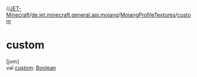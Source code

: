 //[JET-Minecraft](../../../index.md)/[de.jet.minecraft.general.api.mojang](../index.md)/[MojangProfileTextures](index.md)/[custom](custom.md)

# custom

[jvm]\
val [custom](custom.md): [Boolean](https://kotlinlang.org/api/latest/jvm/stdlib/kotlin/-boolean/index.html)
